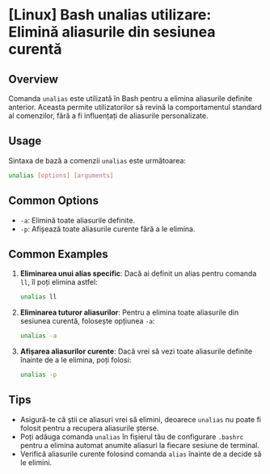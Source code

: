 # [Linux] Bash unalias utilizare: Elimină aliasurile din sesiunea curentă

## Overview
Comanda `unalias` este utilizată în Bash pentru a elimina aliasurile definite anterior. Aceasta permite utilizatorilor să revină la comportamentul standard al comenzilor, fără a fi influențați de aliasurile personalizate.

## Usage
Sintaxa de bază a comenzii `unalias` este următoarea:

```bash
unalias [options] [arguments]
```

## Common Options
- `-a`: Elimină toate aliasurile definite.
- `-p`: Afișează toate aliasurile curente fără a le elimina.

## Common Examples

1. **Eliminarea unui alias specific**:
   Dacă ai definit un alias pentru comanda `ll`, îl poți elimina astfel:
   ```bash
   unalias ll
   ```

2. **Eliminarea tuturor aliasurilor**:
   Pentru a elimina toate aliasurile din sesiunea curentă, folosește opțiunea `-a`:
   ```bash
   unalias -a
   ```

3. **Afișarea aliasurilor curente**:
   Dacă vrei să vezi toate aliasurile definite înainte de a le elimina, poți folosi:
   ```bash
   unalias -p
   ```

## Tips
- Asigură-te că știi ce aliasuri vrei să elimini, deoarece `unalias` nu poate fi folosit pentru a recupera aliasurile șterse.
- Poți adăuga comanda `unalias` în fișierul tău de configurare `.bashrc` pentru a elimina automat anumite aliasuri la fiecare sesiune de terminal.
- Verifică aliasurile curente folosind comanda `alias` înainte de a decide să le elimini.
